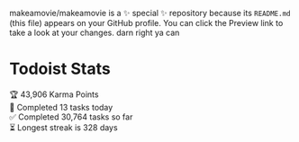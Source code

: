 makeamovie/makeamovie is a ✨ special ✨ repository because its `README.md` (this file) appears on your GitHub profile.
You can click the Preview link to take a look at your changes. darn right ya can

# Todoist Stats

<!-- TODO-IST:START -->
🏆  43,906 Karma Points           
🌸  Completed 13 tasks today           
✅  Completed 30,764 tasks so far           
⏳  Longest streak is 328 days
<!-- TODO-IST:END -->